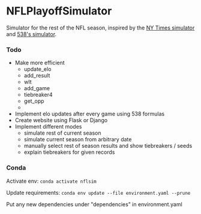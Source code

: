 # NFLPlayoffSimulator
Simulator for the rest of the NFL season, inspired by the [NY Times simulator](https://www.nytimes.com/interactive/2022/upshot/nfl-playoff-picture.html) and [538's simulator](https://projects.fivethirtyeight.com/2022-nfl-predictions/).

### Todo
- Make more efficient
    - update_elo
    - add_result
    - wlt
    - add_game
    - tiebreaker4
    - get_opp
    - 
- Implement elo updates after every game using 538 formulas
- Create website using Flask or Django
- Implement different modes
    - simulate rest of current season
    - simulate current season from arbitrary date
    - manually select rest of season results and show tiebreakers / seeds
    - explain tiebreakers for given records

### Conda

Activate env: `conda activate nflsim`

Update requirements: `conda env update --file environment.yaml --prune`

Put any new dependencies under "dependencies" in environment.yaml

